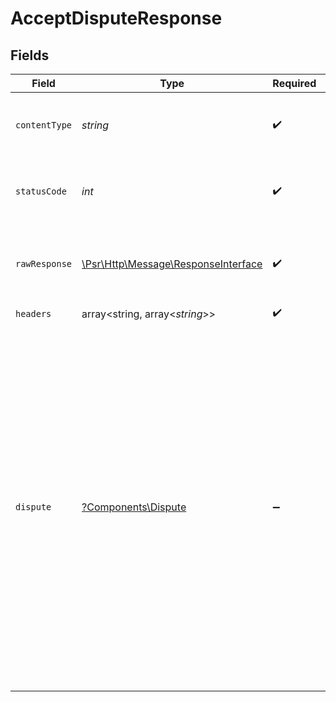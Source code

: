 # AcceptDisputeResponse


## Fields

| Field                                                                                                                                                                                                                                                                                                                                                                                                   | Type                                                                                                                                                                                                                                                                                                                                                                                                    | Required                                                                                                                                                                                                                                                                                                                                                                                                | Description                                                                                                                                                                                                                                                                                                                                                                                             | Example                                                                                                                                                                                                                                                                                                                                                                                                 |
| ------------------------------------------------------------------------------------------------------------------------------------------------------------------------------------------------------------------------------------------------------------------------------------------------------------------------------------------------------------------------------------------------------- | ------------------------------------------------------------------------------------------------------------------------------------------------------------------------------------------------------------------------------------------------------------------------------------------------------------------------------------------------------------------------------------------------------- | ------------------------------------------------------------------------------------------------------------------------------------------------------------------------------------------------------------------------------------------------------------------------------------------------------------------------------------------------------------------------------------------------------- | ------------------------------------------------------------------------------------------------------------------------------------------------------------------------------------------------------------------------------------------------------------------------------------------------------------------------------------------------------------------------------------------------------- | ------------------------------------------------------------------------------------------------------------------------------------------------------------------------------------------------------------------------------------------------------------------------------------------------------------------------------------------------------------------------------------------------------- |
| `contentType`                                                                                                                                                                                                                                                                                                                                                                                           | *string*                                                                                                                                                                                                                                                                                                                                                                                                | :heavy_check_mark:                                                                                                                                                                                                                                                                                                                                                                                      | HTTP response content type for this operation                                                                                                                                                                                                                                                                                                                                                           |                                                                                                                                                                                                                                                                                                                                                                                                         |
| `statusCode`                                                                                                                                                                                                                                                                                                                                                                                            | *int*                                                                                                                                                                                                                                                                                                                                                                                                   | :heavy_check_mark:                                                                                                                                                                                                                                                                                                                                                                                      | HTTP response status code for this operation                                                                                                                                                                                                                                                                                                                                                            |                                                                                                                                                                                                                                                                                                                                                                                                         |
| `rawResponse`                                                                                                                                                                                                                                                                                                                                                                                           | [\Psr\Http\Message\ResponseInterface](https://www.php-fig.org/psr/psr-7/#33-psrhttpmessageresponseinterface)                                                                                                                                                                                                                                                                                            | :heavy_check_mark:                                                                                                                                                                                                                                                                                                                                                                                      | Raw HTTP response; suitable for custom response parsing                                                                                                                                                                                                                                                                                                                                                 |                                                                                                                                                                                                                                                                                                                                                                                                         |
| `headers`                                                                                                                                                                                                                                                                                                                                                                                               | array<string, array<*string*>>                                                                                                                                                                                                                                                                                                                                                                          | :heavy_check_mark:                                                                                                                                                                                                                                                                                                                                                                                      | N/A                                                                                                                                                                                                                                                                                                                                                                                                     |                                                                                                                                                                                                                                                                                                                                                                                                         |
| `dispute`                                                                                                                                                                                                                                                                                                                                                                                               | [?Components\Dispute](../../Models/Components/Dispute.md)                                                                                                                                                                                                                                                                                                                                               | :heavy_minus_sign:                                                                                                                                                                                                                                                                                                                                                                                      | The request completed successfully.                                                                                                                                                                                                                                                                                                                                                                     | {<br/>"disputeID": "6e356108-fdfa-4910-bbe4-1e3c8abf5520",<br/>"merchantAccountID": "34233b72-780c-4e0e-8b08-cbbe1bc878f8",<br/>"createdOn": "2024-12-23T17:55:00Z",<br/>"amount": {<br/>"currency": "USD",<br/>"value": 257753<br/>},<br/>"networkReasonCode": "10.4",<br/>"transfer": {<br/>"transferID": "ecac148a-917e-4ee0-b46a-c51408939fff"<br/>},<br/>"respondBy": "2024-12-23T18:55:00Z",<br/>"status": "response-needed",<br/>"phase": "chargeback"<br/>} |